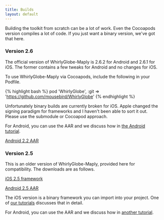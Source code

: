 ```yaml
---
title: Builds
layout: default
---
```


Building the toolkit from scratch can be a lot of work.  Even the Cocoapods version compiles a lot of code.  If you just want a binary version, we've got that here.

### Version 2.6

The official version of WhirlyGlobe-Maply is 2.6.2 for Android and 2.6.1 for iOS.  The former contains a few tweaks for Android and no changes for iOS.

To use WhirlyGlobe-Maply via Cocoapods, include the following in your Podfile.

{% highlight bash %}
pod 'WhirlyGlobe', :git => 'https://github.com/mousebird/WhirlyGlobe'
{% endhighlight %}

Unfortunately binary builds are currently broken for iOS.  Apple changed the signing paradigm for frameworks and I haven't been able to sort it out.  Please use the submodule or Cocoapod approach.

For Android, you can use the AAR and we discuss how in [the Android tutorial](https://mousebird.github.io/WhirlyGlobe/tutorial/android/building-from-nightly.html).

[Android 2.2 AAR](https://s3-us-west-1.amazonaws.com/whirlyglobemaplydistribution/WhirlyGlobe-Maply_Distribution_2_6_2.aar)


### Version 2.5

This is an older version of WhirlyGlobe-Maply, provided here for compatibility.  The downloads are as follows.

[iOS 2.5 framework](https://s3-us-west-1.amazonaws.com/whirlyglobemaplydistribution/WhirlyGlobe-Maply_Distribution_2_5.zip)

[Android 2.5 AAR](https://s3-us-west-1.amazonaws.com/whirlyglobemaplydistribution/WhirlyGlobe-Maply_Distribution_2_5.aar)

The iOS version is a binary framework you can import into your project.  One of [our tutorials](https://mousebird.github.io/WhirlyGlobe/tutorial/ios/building_from_binary.html/) discusses that in detail.

For Android, you can use the AAR and we discuss how in [another tutorial](https://mousebird.github.io/WhirlyGlobe/tutorial/android/building-from-nightly.html).
